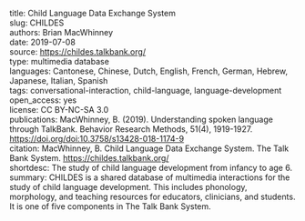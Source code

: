 title: Child Language Data Exchange System  
slug: CHILDES  
authors: Brian MacWhinney  
date: 2019-07-08  
source: https://childes.talkbank.org/  
type: multimedia database  
languages: Cantonese, Chinese, Dutch, English, French, German, Hebrew, Japanese, Italian, Spanish  
tags: conversational-interaction, child-language, language-development  
open_access: yes  
license: CC BY-NC-SA 3.0  
publications: MacWhinney, B. (2019). Understanding spoken language through TalkBank. Behavior Research Methods, 51(4), 1919-1927. https://doi.org/doi:10.3758/s13428-018-1174-9  
citation: MacWhinney, B. Child Language Data Exchange System. The Talk Bank System. https://childes.talkbank.org/  
shortdesc: The study of child language development from infancy to age 6.  
summary: CHILDES is a shared database of multimedia interactions for the study of child language development. This includes phonology, morphology, and teaching resources for educators, clinicians, and students. It is one of five components in The Talk Bank System.  
